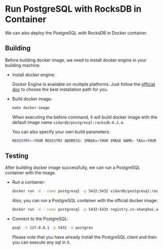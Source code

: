 # Run PostgreSQL with RocksDB in Container

We can also deploy the PostgreSQL with RocksDB in Docker container.

## Building

Before building docker image, we need to install docker engine in your building machine.

- Install docker engine:

    Docker Engine is available on multiple platforms. Just follow the [official doc](https://docs.docker.com/install/#supported-platforms) to choose the best installation path for you.

- Build docker image:

    ```sh
    make docker-image
    ```

    When executing the before command, it will build docker image with the default image name `vidardb/postgresql:rocksdb-6.2.4`.

    You can also specify your own build parameters:

    ```sh
    REGISTRY=<YOUR REGISTRY ADDRESS> IMAGE=<YOUR IMAGE NAME> TAG=<YOUR IMAGE TAG> make docker-image 
    ```

## Testing

After building docker image successfully, we can run a PostgreSQL container with the image.

- Run a container:

    ```sh
    docker run -d --name postgresql -p 5432:5432 vidardb/postgresql:rocksdb-6.2.4
    ```

    Also, you can run a PostgreSQL container with the official docker image:

    ```sh
    docker run -d --name postgresql -p 5432:5432 registry.cn-shanghai.aliyuncs.com/vidardb/postgresql:rocksdb-6.2.4
    ```

- Connect to the PostgreSQL:

    ```sh
    psql -h 127.0.0.1 -p 5432 -U postgres
    ```

    Please note that you have already install the PostgreSQL client and then you can execute any sql in it.